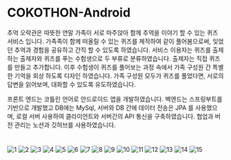 # COKOTHON-Android
추억 오락관은 따뜻한 연말 가족이 서로 마주앉아 함께 추억을 이야기 할 수 있는 퀴즈 서비스 입니다.
가족족이 함께 떠올릴 수 있는 퀴즈를 제작하여 같이 풀어봄으로써, 잊었던 추억과 경험을 공유하고 간직 할 수 있도록 하였습니다.
서비스 이용자는 퀴즈를 출제하는 출제자와 퀴즈를 푸는 수험생으로 두 부류로 분류하였습니다.
출제자는 직접 퀴즈를 만들고 추가합니다. 이후 수험생이 퀴즈를 풀어보는 과정 속에서 가족 구성원 간 특별한 기억을 회상 하도록 디자인 하였습니다. 가족 구성원 모두가 퀴즈를 풀었다면, 서로의 답변을 읽어보며, 대화할 수 있도록 유도하였습니다.

프론트 엔드는 코틀린 언어로 안드로이드 앱을 개발하였습니다. 벡엔드는 스프링부트를 기반으로 개발했고 DB에는 MySql, 서버와 DB 간에 데이터 전송은 JPA 를 사용했으며, 로컬 서버 사용하여 클라이언트와 서버간의 API 통신을 구축하였습니다.
협업과 버전 관리는 노션과 깃허브를 사용하였습니다.

# 
![1](https://github.com/user-attachments/assets/77b6c061-78a3-41e2-913f-6150d50641cc)
![2](https://github.com/user-attachments/assets/66b43239-6879-4b66-8320-74947c08d825)
![3](https://github.com/user-attachments/assets/57dde64c-03d3-464f-82fe-d6a22bed24ff)
![4](https://github.com/user-attachments/assets/f57c43b2-b2e4-4982-b127-b6b31f48125b)
![5](https://github.com/user-attachments/assets/a9b8b7e3-fef1-46f5-87c8-474fe227d6f2)
![6](https://github.com/user-attachments/assets/392cf4d0-4eae-4308-8a99-0ab1e113a8cc)
![7](https://github.com/user-attachments/assets/f1e27c71-081f-4b35-a87f-b9d52c3ead2f)
![8](https://github.com/user-attachments/assets/103f3f6e-58d2-4473-8a9b-322221907cc9)
![9](https://github.com/user-attachments/assets/f9b8a799-d372-4fac-abc3-9d55499868a7)
![10](https://github.com/user-attachments/assets/024d8bf2-1f89-4afd-9f0e-06b0a107a75e)
![11](https://github.com/user-attachments/assets/5ade6dcc-2253-404a-924b-0707241b279b)
![12](https://github.com/user-attachments/assets/a768023c-fd9c-4a56-ab3d-7247ad0b7010)
![13](https://github.com/user-attachments/assets/1c6ba8bf-c385-4856-9c2b-e5b74594d6b4)
![14](https://github.com/user-attachments/assets/8399095d-1589-4ef4-af13-01d2be2fb724)
![15](https://github.com/user-attachments/assets/cb3bad38-dc80-4a73-acdf-2ec7d719dcc9)
